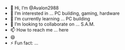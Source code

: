 - 👋 Hi, I’m @Avalon2988
- 👀 I’m interested in ... PC building, gaming, hardware
- 🌱 I’m currently learning ... PC building
- 💞️ I’m looking to collaborate on ... S.A.M.
- 📫 How to reach me ... here
- 😄 
- ⚡ Fun fact: ...

<!---
Avalon2988/Avalon2988 is a ✨ special ✨ repository because its `README.md` (this file) appears on your GitHub profile.
You can click the Preview link to take a look at your changes.
--->
